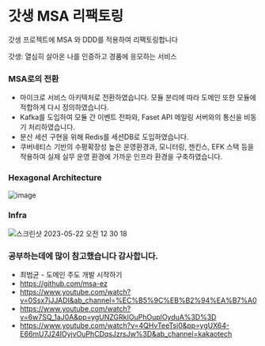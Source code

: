 # 갓생 MSA 리팩토링
갓생 프로젝트에 MSA 와 DDD를 적용하여 리팩토링합니다

갓생: 열심히 살아온 나를 인증하고 경품에 응모하는 서비스
 
### MSA로의 전환

- 마이크로 서비스 아키텍처로 전환하였습니다. 모듈 분리에 따라 도메인 또한 모듈에 적합하게 다시 정의하였습니다.
- Kafka를 도입하여 모듈 간 이벤트 전파와, Faset API 메일링 서버와의 통신을 비동기 처리하였습니다.
- 분산 세션 구현을 위해 Redis를 세션DB로 도입하였습니다.
- 쿠버네티스 기반의 수평확장성 높은 운영환경과, 모니터링, 젠킨스, EFK 스택 등을 적용하여 실제 실무 운영 환경에 가까운 인프라 환경을 구축하였습니다.

### Hexagonal Architecture
![image](https://github.com/d-o-p-e/tg-msa-service/assets/76773202/3deff671-6e63-46ad-b163-611b00fd6fb6)

### Infra
![스크린샷 2023-05-22 오전 12 30 18](https://github.com/d-o-p-e/tg-msa-service/assets/76773202/daf49975-b415-4c78-a49d-70929309e98b)


### 공부하는데에 많이 참고했습니다 감사합니다.
- 최범균 - 도메인 주도 개발 시작하기
- https://github.com/msa-ez
- https://www.youtube.com/watch?v=0Ssx7jJJADI&ab_channel=%EC%B5%9C%EB%B2%94%EA%B7%A0
- https://www.youtube.com/watch?v=6w7SQ_1aJ0A&pp=ygUNZGRkIOuPhOuplOyduA%3D%3D
- https://www.youtube.com/watch?v=4QHvTeeTsj0&pp=ygUX64-E66mU7J24IOyjvOuPhCDqsJzrsJw%3D&ab_channel=kakaotech
